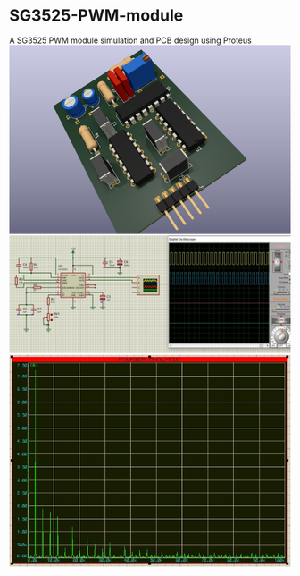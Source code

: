 # SG3525-PWM-module
A SG3525 PWM module simulation and PCB design using Proteus
![3D view](3D-view.png)
![Output wave](Simulation-results/Output-wave.jpg)
![Fourier analysis](Simulation-results/Fourier-analysis-1.JPG)
